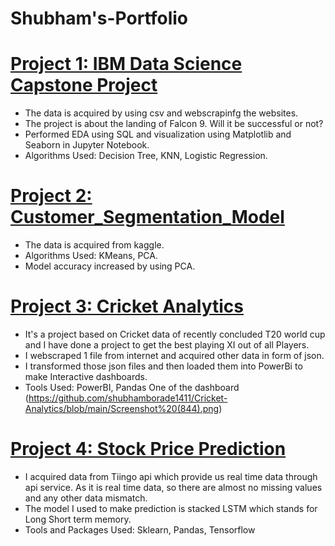 # Shubham's-Portfolio

# [Project 1: IBM Data Science Capstone Project](https://github.com/shubhamborade1411/Data-Science-Capstone-project-IBM-Coursera)
- The data is acquired by using csv and webscrapinfg the websites.
- The project is about the landing of Falcon 9. Will it be successful or not?
- Performed EDA using SQL and visualization using Matplotlib and Seaborn in Jupyter Notebook.
- Algorithms Used: Decision Tree, KNN, Logistic Regression.

# [Project 2: Customer_Segmentation_Model](https://github.com/shubhamborade1411/Customer-Segmentation)
- The data is acquired from kaggle.
- Algorithms Used: KMeans, PCA.
- Model accuracy increased by using PCA.

# [Project 3: Cricket Analytics](https://github.com/shubhamborade1411/Cricket-Analytics)
- It's a project based on Cricket data of recently concluded T20 world cup and I have done a project to get the best playing XI out of all Players.
- I webscraped 1 file from internet and acquired other data in form of json.
- I transformed those json files and then loaded them into PowerBi to make Interactive dashboards.
- Tools Used: PowerBI, Pandas
One of the dashboard (https://github.com/shubhamborade1411/Cricket-Analytics/blob/main/Screenshot%20(844).png)

# [Project 4: Stock Price Prediction](https://github.com/shubhamborade1411/stock-prediction)
-  I acquired data from Tiingo api which provide us real time data through api service. As it is real time data, so there are almost no missing values and any other data mismatch. 
-  The model I used to make prediction is stacked LSTM which stands for Long Short term memory.
-  Tools and Packages Used: Sklearn, Pandas, Tensorflow
